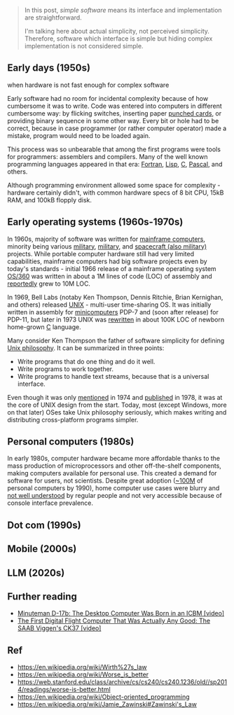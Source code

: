 > In this post, _simple software_ means its interface and implementation are straightforward.
>
> I'm talking here about actual simplicity, not perceived simplicity.
> Therefore, software which interface is simple but hiding complex implementation is not considered simple.

## Early days (1950s)

<quote>when hardware is not fast enough for complex software</quote>

Early software had no room for incidental complexity because of how cumbersome it was to write.
Code was entered into computers in different cumbersome way: by flicking switches, inserting
paper [punched cards](https://en.wikipedia.org/wiki/Punched_card), or providing binary sequence
in some other way. Every bit or hole had to be correct, because in case programmer (or rather computer operator)
made a mistake, program would need to be loaded again.

This process was so unbearable that among the first programs were tools for programmers: assemblers and compilers.
Many of the well known programming languages appeared in that era: [Fortran](https://en.wikipedia.org/wiki/Fortran),
[Lisp](https://en.wikipedia.org/wiki/Lisp_(programming_language)),
[C](https://en.wikipedia.org/wiki/C_(programming_language)),
[Pascal](https://en.wikipedia.org/wiki/Pascal_(programming_language)), and others.

Although programming environment allowed some space for complexity - hardware certainly didn't,
with common hardware specs of 8 bit CPU, 15kB RAM, and 100kB flopply disk.

## Early operating systems (1960s-1970s)

In 1960s, majority of software was written for [mainframe computers](https://en.wikipedia.org/wiki/Mainframe_computer),
minority being various [military](https://en.wikipedia.org/wiki/D-17B),
[military](https://en.wikipedia.org/wiki/Saab_37_Viggen), and
[spacecraft (also military)](https://en.wikipedia.org/wiki/Apollo_Guidance_Computer) projects.
While portable computer hardware still had very limited capabilities, mainframe computers had big software projects
even by today's standards - initial 1966 release of a mainframe operating system
[OS/360](https://en.wikipedia.org/wiki/OS/360_and_successors) was written in about a 1M lines of code (LOC) of assembly
and [reportedly](https://public.dhe.ibm.com/s390/zos/racf/pdf/PPLD_History_of_the_System360_2024_04_24.pdf) grew to
10M LOC.

In 1969, Bell Labs (notaby Ken Thompson, Dennis Ritchie, Brian Kernighan, and others) released
[UNIX](https://people.eecs.berkeley.edu/~brewer/cs262/unix.pdf) - multi-user time-sharing OS.
It was initially written in assembly for [minicomputers](https://en.wikipedia.org/wiki/Minicomputer)
PDP-7 and (soon after release) for PDP-11, but later in 1973 UNIX was
[rewritten](https://www.cs.dartmouth.edu/~doug/reader.pdf) in about 100K LOC of newborn home-grown
[C](https://en.wikipedia.org/wiki/C_(programming_language)) language.

Many consider Ken Thompson the father of software simplicity for defining
[Unix philosophy](https://en.wikipedia.org/wiki/Unix_philosophy). It can be summarized in three points:

  - Write programs that do one thing and do it well.
  - Write programs to work together.
  - Write programs to handle text streams, because that is a universal interface.

Even though it was only [mentioned](https://people.eecs.berkeley.edu/~brewer/cs262/unix.pdf) in 1974 and
[published](http://www.catb.org/~esr/writings/taoup/html/ch01s06.html) in 1978, it was at the core of UNIX design from
the start.
Today, most (except Windows, more on that later) OSes take Unix philosophy seriously, which makes writing and
distributing cross-platform programs simpler.

## Personal computers (1980s)

In early 1980s, computer hardware became more affordable thanks to the mass production of microprocessors and other
off-the-shelf components, making computers available for personal use. This created a demand for software for users,
not scientists. Despite great adoption ([~100M](https://stats.areppim.com/stats/stats_pcxfcst.htm) of personal
computers by 1990), home computer use cases were blurry and
[not well understood](https://www.youtube.com/watch?v=2kut_LCtiNU) by regular people and not very accessible because
of console interface prevalence.

<!-- TODO: OOP mania -->

## Dot com (1990s)

## Mobile (2000s)

## LLM (2020s)

## Further reading

  - [Minuteman D-17b: The Desktop Computer Was Born in an ICBM [video]](https://www.youtube.com/watch?v=MJPnZzZtswc)
  - [The First Digital Flight Computer That Was Actually Any Good: The SAAB Viggen's CK37 [video]](https://www.youtube.com/watch?v=zf6bZBV7EWo)

## Ref

  - https://en.wikipedia.org/wiki/Wirth%27s_law
  - https://en.wikipedia.org/wiki/Worse_is_better
  - https://web.stanford.edu/class/archive/cs/cs240/cs240.1236/old//sp2014/readings/worse-is-better.html
  - https://en.wikipedia.org/wiki/Object-oriented_programming
  - https://en.wikipedia.org/wiki/Jamie_Zawinski#Zawinski's_Law
